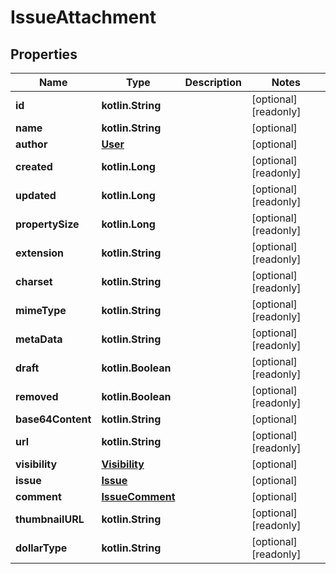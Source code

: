 
# IssueAttachment

## Properties
Name | Type | Description | Notes
------------ | ------------- | ------------- | -------------
**id** | **kotlin.String** |  |  [optional] [readonly]
**name** | **kotlin.String** |  |  [optional]
**author** | [**User**](User.md) |  |  [optional]
**created** | **kotlin.Long** |  |  [optional] [readonly]
**updated** | **kotlin.Long** |  |  [optional] [readonly]
**propertySize** | **kotlin.Long** |  |  [optional] [readonly]
**extension** | **kotlin.String** |  |  [optional] [readonly]
**charset** | **kotlin.String** |  |  [optional] [readonly]
**mimeType** | **kotlin.String** |  |  [optional] [readonly]
**metaData** | **kotlin.String** |  |  [optional] [readonly]
**draft** | **kotlin.Boolean** |  |  [optional] [readonly]
**removed** | **kotlin.Boolean** |  |  [optional] [readonly]
**base64Content** | **kotlin.String** |  |  [optional]
**url** | **kotlin.String** |  |  [optional] [readonly]
**visibility** | [**Visibility**](Visibility.md) |  |  [optional]
**issue** | [**Issue**](Issue.md) |  |  [optional]
**comment** | [**IssueComment**](IssueComment.md) |  |  [optional]
**thumbnailURL** | **kotlin.String** |  |  [optional] [readonly]
**dollarType** | **kotlin.String** |  |  [optional] [readonly]



